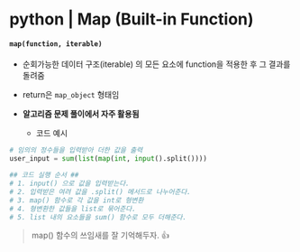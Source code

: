# python | Map (Built-in Function)

#### `map(function, iterable)`

- 순회가능한 데이터 구조(iterable) 의 모든 요소에 function을 적용한 후 그 결과를 돌려줌
- return은 `map_object` 형태임



- **알고리즘 문제 풀이에서 자주 활용됨**
  - 코드 예시

```python
# 임의의 정수들을 입력받아 더한 값을 출력
user_input = sum(list(map(int, input().split())))

## 코드 실행 순서 ##
# 1. input() 으로 값을 입력받는다.
# 2. 입력받은 여려 값을 .split() 메서드로 나누어준다.
# 3. map() 함수로 각 값을 int로 형변환
# 4. 형변환한 값들을 list로 묶어준다.
# 5. list 내의 요소들을 sum() 함수로 모두 더해준다.
```



> map() 함수의 쓰임새를 잘 기억해두자. 👍

